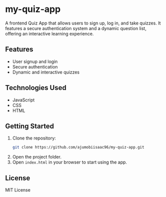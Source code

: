 # my-quiz-app

A frontend Quiz App that allows users to sign up, log in, and take quizzes. It features a secure authentication system and a dynamic question list, offering an interactive learning experience.

## Features

- User signup and login
- Secure authentication
- Dynamic and interactive quizzes

## Technologies Used

- JavaScript
- CSS
- HTML

## Getting Started

1. Clone the repository:
   ```bash
   git clone https://github.com/ajumobiisaac96/my-quiz-app.git
   ```
2. Open the project folder.
3. Open `index.html` in your browser to start using the app.

## License

MIT License
